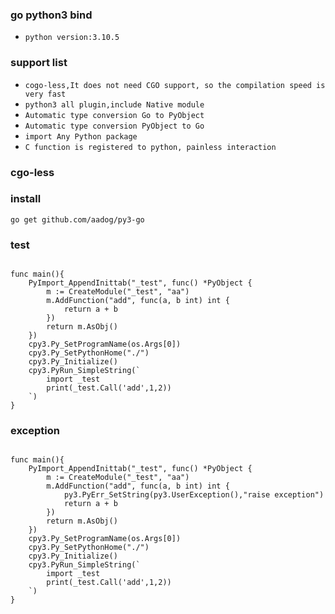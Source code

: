 
### go python3 bind
* ```python version:3.10.5```


### support list
- `cogo-less,It does not need CGO support, so the compilation speed is very fast`
- `python3 all plugin,include Native module`
- `Automatic type conversion Go to PyObject`
- `Automatic type conversion PyObject to Go`
- `import Any Python package`
- `C function is registered to python, painless interaction`

### cgo-less 

### install

```
go get github.com/aadog/py3-go
```




### test

```

func main(){
	PyImport_AppendInittab("_test", func() *PyObject {
		m := CreateModule("_test", "aa")
		m.AddFunction("add", func(a, b int) int {
			return a + b
		})
		return m.AsObj()
	})
	cpy3.Py_SetProgramName(os.Args[0])
	cpy3.Py_SetPythonHome("./")
	cpy3.Py_Initialize()
	cpy3.PyRun_SimpleString(`
        import _test
        print(_test.Call('add',1,2))
    `)
}
```


### exception

```

func main(){
	PyImport_AppendInittab("_test", func() *PyObject {
		m := CreateModule("_test", "aa")
		m.AddFunction("add", func(a, b int) int {
		    py3.PyErr_SetString(py3.UserException(),"raise exception")
			return a + b
		})
		return m.AsObj()
	})
	cpy3.Py_SetProgramName(os.Args[0])
	cpy3.Py_SetPythonHome("./")
	cpy3.Py_Initialize()
	cpy3.PyRun_SimpleString(`
        import _test
        print(_test.Call('add',1,2))
    `)
}
```